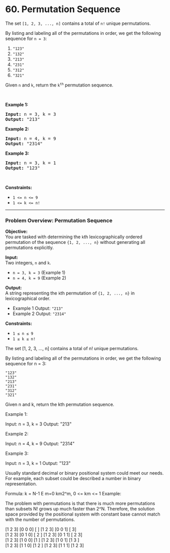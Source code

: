 # 60. Permutation Sequence

<p>The set <code>[1, 2, 3, ...,&nbsp;n]</code> contains a total of <code>n!</code> unique permutations.</p>

<p>By listing and labeling all of the permutations in order, we get the following sequence for <code>n = 3</code>:</p>

<ol>
	<li><code>"123"</code></li>
	<li><code>"132"</code></li>
	<li><code>"213"</code></li>
	<li><code>"231"</code></li>
	<li><code>"312"</code></li>
	<li><code>"321"</code></li>
</ol>

<p>Given <code>n</code> and <code>k</code>, return the <code>k<sup>th</sup></code> permutation sequence.</p>

<p>&nbsp;</p>
<p><strong class="example">Example 1:</strong></p>
<pre><strong>Input:</strong> n = 3, k = 3
<strong>Output:</strong> "213"
</pre><p><strong class="example">Example 2:</strong></p>
<pre><strong>Input:</strong> n = 4, k = 9
<strong>Output:</strong> "2314"
</pre><p><strong class="example">Example 3:</strong></p>
<pre><strong>Input:</strong> n = 3, k = 1
<strong>Output:</strong> "123"
</pre>
<p>&nbsp;</p>
<p><strong>Constraints:</strong></p>

<ul>
	<li><code>1 &lt;= n &lt;= 9</code></li>
	<li><code>1 &lt;= k &lt;= n!</code></li>
</ul>


---

### Problem Overview: Permutation Sequence

**Objective:**  
You are tasked with determining the `k`th lexicographically ordered permutation of the sequence `{1, 2, ..., n}` without generating all permutations explicitly.

**Input:**  
   Two integers, `n` and `k`.  
   - `n = 3, k = 3` (Example 1)  
   - `n = 4, k = 9` (Example 2)  

**Output:**  
   A string representing the `k`th permutation of `{1, 2, ..., n}` in lexicographical order.  
   - Example 1 Output: `"213"`  
   - Example 2 Output: `"2314"`  

**Constraints:**  
   - `1 ≤ n ≤ 9`  
   - `1 ≤ k ≤ n!`  

The set [1, 2, 3, ..., n] contains a total of n! unique permutations.

By listing and labeling all of the permutations in order, we get the following sequence for n = 3:

    "123"
    "132"
    "213"
    "231"
    "312"
    "321"

Given n and k, return the kth permutation sequence.

Example 1:

Input: n = 3, k = 3
Output: "213"

Example 2:

Input: n = 4, k = 9
Output: "2314"

Example 3:

Input: n = 3, k = 1
Output: "123"

Usually standard decimal or binary positional system could meet our needs.
For example, each subset could be described a number in binary representation.

Formula: 
k = N-1 E m=0 km2^m, 0 <= km <= 1
Example: 

The problem with permutations is that there is much more permutations than subsets N! grows up much faster than 2^N. Therefore, the solution space provided by the positional system with constant base cannot match with the number of permutations.

[1 2 3]   [0 0 0]   [     ]     [1 2 3]   [0 0 1]   [    3]  
[1 2 3]   [0 1 0]   [  2  ]     [1 2 3]   [0 1 1]   [  2 3]  
[1 2 3]   [1 0 0]   [1    ]     [1 2 3]   [1 0 1]   [1  3 ]  
[1 2 3]   [1 1 0]   [1 2  ]     [1 2 3]   [1 1 1]   [1 2 3]  
